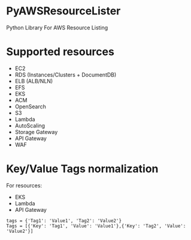 # PyAWSResourceLister

Python Library For AWS Resource Listing

# Supported resources
- EC2
- RDS (Instances/Clusters + DocumentDB)
- ELB (ALB/NLN)
- EFS
- EKS
- ACM
- OpenSearch
- S3
- Lambda
- AutoScaling
- Storage Gateway
- API Gateway
- WAF

# Key/Value Tags normalization
For resources:
- EKS
- Lambda
- API Gateway
```
tags = {'Tag1': 'Value1', 'Tag2': 'Value2'}
Tags = [{'Key': 'Tag1', 'Value': 'Value1'},{'Key': 'Tag2', 'Value': 'Value2'}]
```